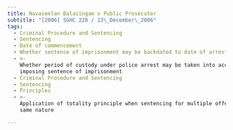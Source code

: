 ```yaml
---
title: Navaseelan Balasingam v Public Prosecutor
subtitle: "[2006] SGHC 228 / 13\_December\_2006"
tags:
  - Criminal Procedure and Sentencing
  - Sentencing
  - Date of commencement
  - Whether sentence of imprisonment may be backdated to date of arrest
  - >-
    Whether period of custody under police arrest may be taken into account when
    imposing sentence of imprisonment
  - Criminal Procedure and Sentencing
  - Sentencing
  - Principles
  - >-
    Application of totality principle when sentencing for multiple offences of
    same nature

---
```


